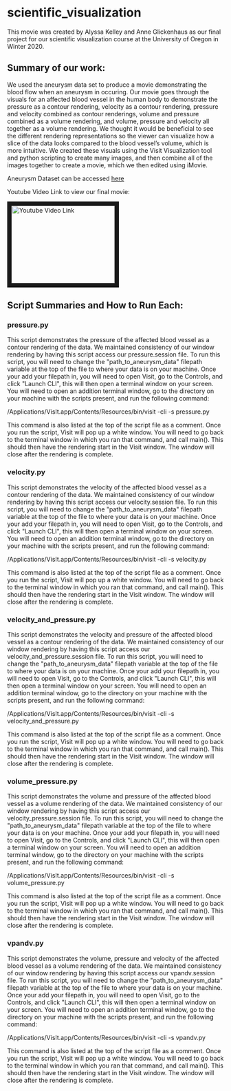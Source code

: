 # scientific_visualization

This movie was created by Alyssa Kelley and Anne Glickenhaus as our final project for our scientific visualization course at the University of Oregon in Winter 2020.

## Summary of our work:

We used the aneurysm data set to produce a movie demonstrating the blood flow when an aneurysm in occuring. Our movie goes through the visuals for an affected blood vessel in the human body to demonstrate the pressure as a contour rendering, velocity as a contour rendering, pressure and velocity combined as contour renderings, volume and pressure combined as a volume rendering, and volume, pressure and velocity all together as a volume rendering. We thought it would be beneficial to see the different rendering representations so the viewer can visualize how a slice of the data looks compared to the blood vessel’s volume, which is more intuitive. We created these visuals using the Visit Visualization tool and python scripting to create many images, and then combine all of the images together to create a movie, which we then edited using iMovie. 

Aneurysm Dataset can be accessed [here](http://www.visitusers.org/index.php?title=Tutorial_Data)

Youtube Video Link to view our final movie:

<a href="http://www.youtube.com/watch?feature=player_embedded&v=CgNcGBo7pfs
" target="_blank"><img src="http://img.youtube.com/vi/CgNcGBo7pfs/0.jpg" 
alt="Youtube Video Link" width="240" height="180" border="10" /></a>


## Script Summaries and How to Run Each:

### pressure.py
This script demonstrates the pressure of the affected blood vessel as a contour rendering of the data. We maintained
consistency of our window rendering by having this script access our pressure.session file. To run this script, you 
will need to change the "path_to_aneurysm_data" filepath variable at the top of the file to where your data is on your
machine. Once your add your filepath in, you will need to open Visit, go to the Controls, and click "Launch CLI",
this will then open a terminal window on your screen. You will need to open an addition terminal window, go to the directory
on your machine with the scripts present, and run the following command:

/Applications/VisIt.app/Contents/Resources/bin/visit -cli -s pressure.py

This command is also listed at the top of the script file as a comment. Once you run the script, Visit will pop up a white
window. You will need to go back to the terminal window in which you ran that command, and call main(). This should then
have the rendering start in the Visit window. The window will close after the rendering is complete. 

### velocity.py

This script demonstrates the velocity of the affected blood vessel as a contour rendering of the data. We maintained
consistency of our window rendering by having this script access our velocity.session file. To run this script, you 
will need to change the "path_to_aneurysm_data" filepath variable at the top of the file to where your data is on your
machine. Once your add your filepath in, you will need to open Visit, go to the Controls, and click "Launch CLI",
this will then open a terminal window on your screen. You will need to open an addition terminal window, go to the directory
on your machine with the scripts present, and run the following command:

/Applications/VisIt.app/Contents/Resources/bin/visit -cli -s velocity.py

This command is also listed at the top of the script file as a comment. Once you run the script, Visit will pop up a white
window. You will need to go back to the terminal window in which you ran that command, and call main(). This should then
have the rendering start in the Visit window. The window will close after the rendering is complete. 


### velocity_and_pressure.py

This script demonstrates the velocity and pressure of the affected blood vessel as a contour rendering of the data. We maintained
consistency of our window rendering by having this script access our velocity_and_pressure.session file. To run this script, you 
will need to change the "path_to_aneurysm_data" filepath variable at the top of the file to where your data is on your
machine. Once your add your filepath in, you will need to open Visit, go to the Controls, and click "Launch CLI",
this will then open a terminal window on your screen. You will need to open an addition terminal window, go to the directory
on your machine with the scripts present, and run the following command:

/Applications/VisIt.app/Contents/Resources/bin/visit -cli -s velocity_and_pressure.py

This command is also listed at the top of the script file as a comment. Once you run the script, Visit will pop up a white
window. You will need to go back to the terminal window in which you ran that command, and call main(). This should then
have the rendering start in the Visit window. The window will close after the rendering is complete. 


### volume_pressure.py

This script demonstrates the volume and pressure of the affected blood vessel as a volume rendering of the data. We maintained
consistency of our window rendering by having this script access our velocity_pressure.session file. To run this script, you 
will need to change the "path_to_aneurysm_data" filepath variable at the top of the file to where your data is on your
machine. Once your add your filepath in, you will need to open Visit, go to the Controls, and click "Launch CLI",
this will then open a terminal window on your screen. You will need to open an addition terminal window, go to the directory
on your machine with the scripts present, and run the following command:

/Applications/VisIt.app/Contents/Resources/bin/visit -cli -s volume_pressure.py

This command is also listed at the top of the script file as a comment. Once you run the script, Visit will pop up a white
window. You will need to go back to the terminal window in which you ran that command, and call main(). This should then
have the rendering start in the Visit window. The window will close after the rendering is complete. 


### vpandv.py

This script demonstrates the volume, pressure and velocity of the affected blood vessel as a volume rendering of the data. We maintained
consistency of our window rendering by having this script access our vpandv.session file. To run this script, you 
will need to change the "path_to_aneurysm_data" filepath variable at the top of the file to where your data is on your
machine. Once your add your filepath in, you will need to open Visit, go to the Controls, and click "Launch CLI",
this will then open a terminal window on your screen. You will need to open an addition terminal window, go to the directory
on your machine with the scripts present, and run the following command:

/Applications/VisIt.app/Contents/Resources/bin/visit -cli -s vpandv.py

This command is also listed at the top of the script file as a comment. Once you run the script, Visit will pop up a white
window. You will need to go back to the terminal window in which you ran that command, and call main(). This should then
have the rendering start in the Visit window. The window will close after the rendering is complete. 

